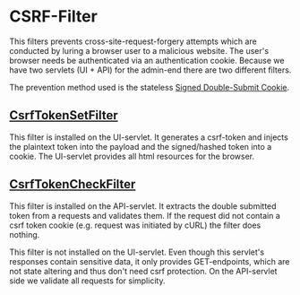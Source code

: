 # CSRF-Filter

This filters prevents cross-site-request-forgery attempts which are conducted by luring a browser user to a malicious
website.
The user's browser needs be authenticated via an authentication cookie.
Because we have two servlets (UI + API) for the admin-end there are two different filters.

The prevention method used is the
stateless [Signed Double-Submit Cookie](https://cheatsheetseries.owasp.org/cheatsheets/Cross-Site_Request_Forgery_Prevention_Cheat_Sheet.html#signed-double-submit-cookie-recommended).

## [CsrfTokenSetFilter](./CsrfTokenSetFilter.java)

This filter is installed on the UI-servlet. It generates a csrf-token and injects the plaintext token into the payload
and the signed/hashed token into a cookie.
The UI-servlet provides all html resources for the browser.

## [CsrfTokenCheckFilter](./CsrfTokenCheckFilter.java)

This filter is installed on the API-servlet. It extracts the double submitted token from a requests and validates them.
If the request did not contain a csrf token cookie (e.g. request was initiated by cURL) the filter does nothing.

This filter is not installed on the UI-servlet. Even though this servlet's responses contain sensitive data, it only
provides GET-endpoints, which are not state altering and thus don't need csrf protection. On the API-servlet side we
validate all requests for simplicity.
